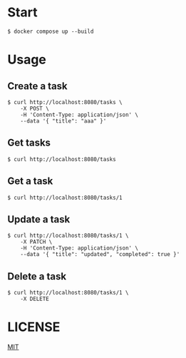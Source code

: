 # Start

```console
$ docker compose up --build
```

# Usage

## Create a task

```console
$ curl http://localhost:8080/tasks \
    -X POST \
    -H 'Content-Type: application/json' \
    --data '{ "title": "aaa" }'
```

## Get tasks

```console
$ curl http://localhost:8080/tasks
```

## Get a task

```console
$ curl http://localhost:8080/tasks/1
```

## Update a task

```console
$ curl http://localhost:8080/tasks/1 \
    -X PATCH \
    -H 'Content-Type: application/json' \
    --data '{ "title": "updated", "completed": true }'
```

## Delete a task

```console
$ curl http://localhost:8080/tasks/1 \
    -X DELETE
```

# LICENSE

[MIT](./LICENSE)
